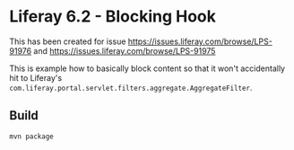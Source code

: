 # Liferay 6.2 - Blocking Hook

This has been created for issue https://issues.liferay.com/browse/LPS-91976 and https://issues.liferay.com/browse/LPS-91975

This is example how to basically block content so that it won't accidentally hit to Liferay's `com.liferay.portal.servlet.filters.aggregate.AggregateFilter`.

## Build

```.sh
mvn package
```

